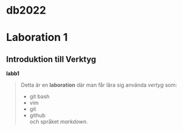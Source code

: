 
# db2022

# Laboration 1

## Introduktion till Verktyg  

**labb1**  

> Detta är en **laboration** där man får lära sig använda *vertyg* som:  
> - git bash
> - vim
> - git
> - github  
> och språket *markdown*.

